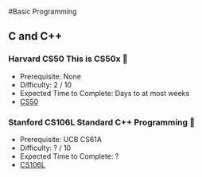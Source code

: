 #Basic Programming
## C and C++

### Harvard CS50 This is CS50x 🎯
- Prerequisite: None
- Difficulty: 2 / 10
- Expected Time to Complete: Days to at most weeks
- [CS50](https://cs50.harvard.edu/x/2024/)

### Stanford CS106L Standard C++ Programming 🎯
- Prerequisite: UCB CS61A
- Difficulty: ? / 10
- Expected Time to Complete: ?
- [CS106L](https://web.stanford.edu/class/cs106l/)
